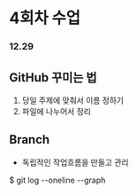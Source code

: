 # 4회차 수업

### 12.29

## GitHub 꾸미는 법
1. 당일 주제에 맞춰서 이름 정하기
2. 파일에 나누어서 정리

## Branch
- 독립적인 작업흐름을 만들고 관리

$ git log --oneline --graph


